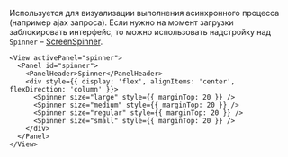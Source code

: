 Используется для визуализации выполнения асинхронного процесса (например ajax запроса). Если нужно на момент загрузки
заблокировать интерфейс, то можно использовать надстройку над `Spinner` – [ScreenSpinner](https://vkcom.github.io/vkui-styleguide/#!/ScreenSpinner).

```
<View activePanel="spinner">
  <Panel id="spinner">
    <PanelHeader>Spinner</PanelHeader>
    <div style={{ display: 'flex', alignItems: 'center', flexDirection: 'column' }}>
      <Spinner size="large" style={{ marginTop: 20 }} />
      <Spinner size="medium" style={{ marginTop: 20 }} />
      <Spinner size="regular" style={{ marginTop: 20 }} />
      <Spinner size="small" style={{ marginTop: 20 }} />
    </div>
  </Panel>
</View>
```
